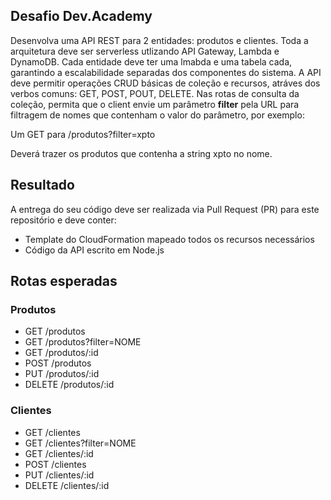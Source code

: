 ## Desafio Dev.Academy

Desenvolva uma API REST para 2 entidades: produtos e clientes. Toda a arquitetura deve ser serverless utlizando API Gateway, Lambda e DynamoDB. 
Cada entidade deve ter uma lmabda e uma tabela cada, garantindo a escalabilidade separadas dos componentes do sistema. A API deve permitir operações CRUD básicas de coleção e recursos, atráves dos verbos comuns: GET, POST, POUT, DELETE.
Nas rotas de consulta da coleção, permita que o client envie um parâmetro **filter** pela URL para filtragem de nomes que contenham o valor do parâmetro, por exemplo: 

Um GET para /produtos?filter=xpto

Deverá trazer os produtos que contenha a string xpto no nome.

## Resultado
A entrega do seu código deve ser realizada via Pull Request (PR) para este repositório e deve conter:
- Template do CloudFormation mapeado todos os recursos necessários
- Código da API escrito em Node.js

## Rotas esperadas
### Produtos
- GET /produtos
- GET /produtos?filter=NOME
- GET /produtos/:id
- POST /produtos
- PUT /produtos/:id
- DELETE /produtos/:id
### Clientes
- GET /clientes
- GET /clientes?filter=NOME
- GET /clientes/:id
- POST /clientes
- PUT /clientes/:id
- DELETE /clientes/:id



